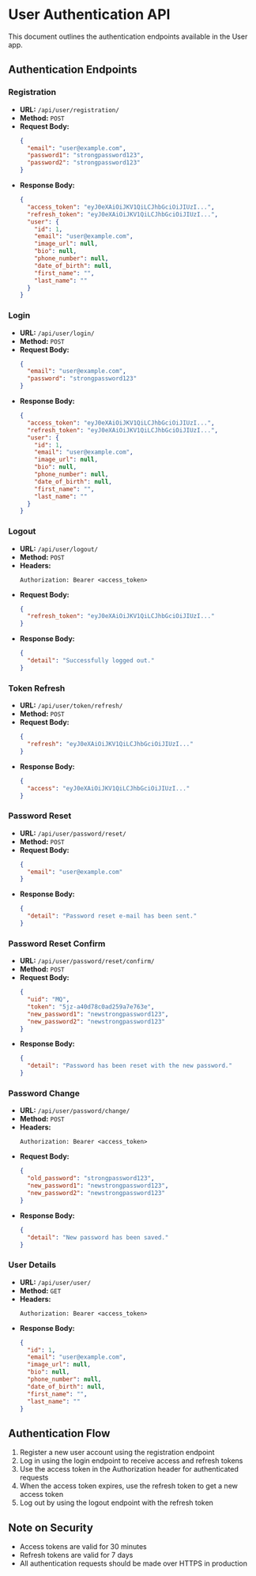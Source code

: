 # User Authentication API

This document outlines the authentication endpoints available in the User app.

## Authentication Endpoints

### Registration

- **URL:** `/api/user/registration/`
- **Method:** `POST`
- **Request Body:**
  ```json
  {
    "email": "user@example.com",
    "password1": "strongpassword123",
    "password2": "strongpassword123"
  }
  ```
- **Response Body:**
  ```json
  {
    "access_token": "eyJ0eXAiOiJKV1QiLCJhbGciOiJIUzI...",
    "refresh_token": "eyJ0eXAiOiJKV1QiLCJhbGciOiJIUzI...",
    "user": {
      "id": 1,
      "email": "user@example.com",
      "image_url": null,
      "bio": null,
      "phone_number": null,
      "date_of_birth": null,
      "first_name": "",
      "last_name": ""
    }
  }
  ```

### Login

- **URL:** `/api/user/login/`
- **Method:** `POST`
- **Request Body:**
  ```json
  {
    "email": "user@example.com",
    "password": "strongpassword123"
  }
  ```
- **Response Body:**
  ```json
  {
    "access_token": "eyJ0eXAiOiJKV1QiLCJhbGciOiJIUzI...",
    "refresh_token": "eyJ0eXAiOiJKV1QiLCJhbGciOiJIUzI...",
    "user": {
      "id": 1,
      "email": "user@example.com",
      "image_url": null,
      "bio": null,
      "phone_number": null,
      "date_of_birth": null,
      "first_name": "",
      "last_name": ""
    }
  }
  ```

### Logout

- **URL:** `/api/user/logout/`
- **Method:** `POST`
- **Headers:** 
  ```
  Authorization: Bearer <access_token>
  ```
- **Request Body:** 
  ```json
  {
    "refresh_token": "eyJ0eXAiOiJKV1QiLCJhbGciOiJIUzI..."
  }
  ```
- **Response Body:**
  ```json
  {
    "detail": "Successfully logged out."
  }
  ```

### Token Refresh

- **URL:** `/api/user/token/refresh/`
- **Method:** `POST`
- **Request Body:**
  ```json
  {
    "refresh": "eyJ0eXAiOiJKV1QiLCJhbGciOiJIUzI..."
  }
  ```
- **Response Body:**
  ```json
  {
    "access": "eyJ0eXAiOiJKV1QiLCJhbGciOiJIUzI..."
  }
  ```

### Password Reset

- **URL:** `/api/user/password/reset/`
- **Method:** `POST`
- **Request Body:**
  ```json
  {
    "email": "user@example.com"
  }
  ```
- **Response Body:**
  ```json
  {
    "detail": "Password reset e-mail has been sent."
  }
  ```

### Password Reset Confirm

- **URL:** `/api/user/password/reset/confirm/`
- **Method:** `POST`
- **Request Body:**
  ```json
  {
    "uid": "MQ",
    "token": "5jz-a40d78c0ad259a7e763e",
    "new_password1": "newstrongpassword123",
    "new_password2": "newstrongpassword123"
  }
  ```
- **Response Body:**
  ```json
  {
    "detail": "Password has been reset with the new password."
  }
  ```

### Password Change

- **URL:** `/api/user/password/change/`
- **Method:** `POST`
- **Headers:** 
  ```
  Authorization: Bearer <access_token>
  ```
- **Request Body:**
  ```json
  {
    "old_password": "strongpassword123",
    "new_password1": "newstrongpassword123",
    "new_password2": "newstrongpassword123"
  }
  ```
- **Response Body:**
  ```json
  {
    "detail": "New password has been saved."
  }
  ```

### User Details

- **URL:** `/api/user/user/`
- **Method:** `GET`
- **Headers:** 
  ```
  Authorization: Bearer <access_token>
  ```
- **Response Body:**
  ```json
  {
    "id": 1,
    "email": "user@example.com",
    "image_url": null,
    "bio": null,
    "phone_number": null,
    "date_of_birth": null,
    "first_name": "",
    "last_name": ""
  }
  ```

## Authentication Flow

1. Register a new user account using the registration endpoint
2. Log in using the login endpoint to receive access and refresh tokens
3. Use the access token in the Authorization header for authenticated requests
4. When the access token expires, use the refresh token to get a new access token
5. Log out by using the logout endpoint with the refresh token

## Note on Security

- Access tokens are valid for 30 minutes
- Refresh tokens are valid for 7 days
- All authentication requests should be made over HTTPS in production 
